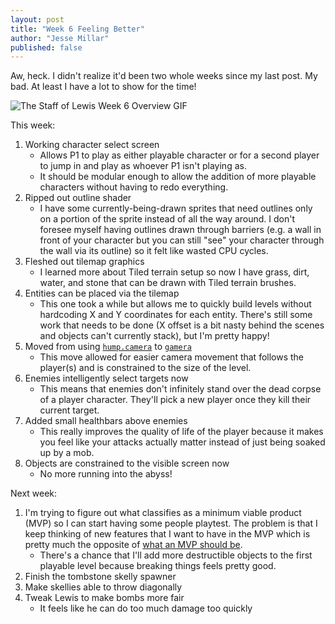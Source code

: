 ```yaml
---
layout: post
title: "Week 6 Feeling Better"
author: "Jesse Millar"
published: false
---
```


Aw, heck. I didn't realize it'd been two whole weeks since my last post. My bad. At least I have a lot to show for the time!

![*The Staff of Lewis* Week 6 Overview GIF]({{site.baseurl}}/images/staff-of-lewis-week-6-overview.gif)

This week:
1. Working character select screen
    - Allows P1 to play as either playable character or for a second player to jump in and play as whoever P1 isn't playing as.
    - It should be modular enough to allow the addition of more playable characters without having to redo everything.
1. Ripped out outline shader
    - I have some currently-being-drawn sprites that need outlines only on a portion of the sprite instead of all the way around. I don't foresee myself having outlines drawn through barriers (e.g. a wall in front of your character but you can still "see" your character through the wall via its outline) so it felt like wasted CPU cycles.
1. Fleshed out tilemap graphics
    - I learned more about Tiled terrain setup so now I have grass, dirt, water, and stone that can be drawn with Tiled terrain brushes.
1. Entities can be placed via the tilemap
    - This one took a while but allows me to quickly build levels without hardcoding X and Y coordinates for each entity. There's still some work that needs to be done (X offset is a bit nasty behind the scenes and objects can't currently stack), but I'm pretty happy!
1. Moved from using [`hump.camera`](https://hump.readthedocs.io/en/latest/camera.html) to [`gamera`](https://github.com/kikito/gamera)
    - This move allowed for easier camera movement that follows the player(s) and is constrained to the size of the level.
1. Enemies intelligently select targets now
    - This means that enemies don't infinitely stand over the dead corpse of a player character. They'll pick a new player once they kill their current target.
1. Added small healthbars above enemies
    - This really improves the quality of life of the player because it makes you feel like your attacks actually matter instead of just being soaked up by a mob.
1. Objects are constrained to the visible screen now
    - No more running into the abyss!

Next week:
1. I'm trying to figure out what classifies as a minimum viable product (MVP) so I can start having some people playtest. The problem is that I keep thinking of new features that I want to have in the MVP which is pretty much the opposite of [what an MVP should be](https://www.youtube.com/watch?v=z06QR-tz1_o).
    - There's a chance that I'll add more destructible objects to the first playable level because breaking things feels pretty good.
1. Finish the tombstone skelly spawner
1. Make skellies able to throw diagonally
1. Tweak Lewis to make bombs more fair
    - It feels like he can do too much damage too quickly